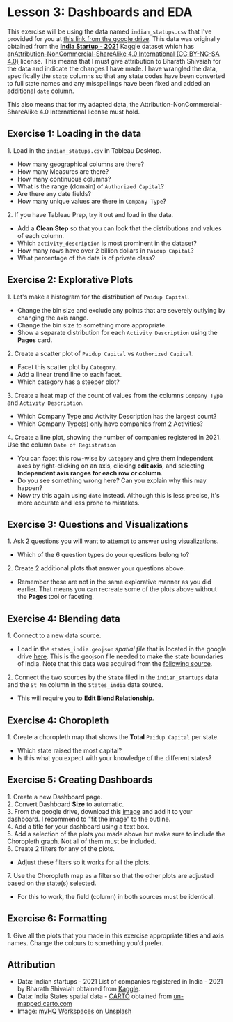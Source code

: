 #  Lesson 3: Dashboards and EDA

This exercise will be using the data named `indian_statups.csv` that I've provided for you at [this link from the google drive](https://drive.google.com/file/d/1zIwmqngMXQCy0ScS9VxXUdcl2TA0o-gG/view?usp=sharing). This data was originally obtained from the [**India Startup - 2021**](https://www.kaggle.com/bhararthshiviah/indian-startups-2021?select=2021_registered_companies.csv) Kaggle dataset which has an[Attribution-NonCommercial-ShareAlike 4.0 International (CC BY-NC-SA 4.0)](https://creativecommons.org/licenses/by-nc-sa/4.0/) license. This means that I must give attribution to Bharath Shivaiah for the data and indicate the changes I have made. I have wrangled the data, specifically the `state` columns so that any state codes have been converted to full state names and any misspellings have been fixed and added an additional `date` column.

This also means that for my adapted data, the Attribution-NonCommercial-ShareAlike 4.0 International license must hold. 



## Exercise 1: Loading in the data 

1\. Load in the `indian_statups.csv` in Tableau Desktop.           
- How many geographical columns are there?
- How many Measures are there?
- How many continuous columns?
- What is the range (domain) of `Authorized Capital`?
- Are there any date fields?
- How many unique values are there in `Company Type`?

2\. If you have Tableau Prep, try it out and load in the data.              
- Add a **Clean Step** so that you can look that the distributions and values of each column.
- Which `activity_description` is most prominent in the dataset?
- How many rows have over 2 billion dollars in `Paidup Capital`? 
- What percentage of the data is of private class?

## Exercise 2: Explorative Plots 

1\. Let's make a histogram for the distribution of `Paidup Capital`.              
- Change the bin size and exclude any points that are severely outlying by changing the axis range. 
- Change the bin size to something more appropriate. 
- Show a separate distribution for each `Activity Description` using the **Pages** card.

2\. Create a scatter plot of `Paidup Capital` vs `Authorized Capital`.
- Facet this scatter plot by `Category`.
- Add a linear trend line to each facet.
- Which category has a steeper plot?

3\. Create a heat map of the count of values from the columns `Company Type` and `Activity Description`. 
- Which Company Type and Activity Description has the largest count? 
- Which Company Type(s) only have companies from 2 Activities? 

4\. Create a line plot, showing the number of companies registered in 2021. Use the column `Date of Registration` 
- You can facet this row-wise by `Category` and give them independent axes by right-clicking on an axis, clicking **edit axis**, and selecting **Independent axis ranges for each row or column**.
- Do you see something wrong here? Can you explain why this may happen?
- Now try this again using `date` instead. Although this is less precise, it's more accurate and less prone to mistakes.

## Exercise 3: Questions and Visualizations 

1\. Ask 2 questions you will want to attempt to answer using visualizations.     
- Which of the 6 question types do your questions belong to?

2\. Create 2 additional plots that answer your questions above.     
- Remember these are not in the same explorative manner as you did earlier. That means you can recreate some of the plots above without the **Pages** tool or faceting. 

## Exercise 4: Blending data

1\. Connect to a new data source.      
- Load in the `states_india.geojson` *spatial file* that is located in the google drive [here](https://drive.google.com/file/d/1Mw9qKTDot-7ECGGNsWiWGPMR5_-Y65zW/view?usp=sharing). This is the geojson file needed to make the state boundaries of India. Note that this data was acquired from the [following source](https://un-mapped.carto.com/tables/states_india/public/map). 

2\. Connect the two sources by the `State` filed in the `indian_startups` data and the `St Nm` column in the `States_india` data source.   
- This will require you to **Edit Blend Relationship**. 


## Exercise 4: Choropleth

1\. Create a choropleth map that shows the **Total** `Paidup Capital` per state.          
- Which state raised the most capital?
- Is this what you expect with your knowledge of the different states? 


## Exercise 5: Creating Dashboards  

1\. Create a new Dashboard page.              
2\. Convert Dashboard **Size** to automatic.                 
3\. From the google drive, download this       [image](https://drive.google.com/file/d/1wLpQDBJZnuqXGeyMNOvjt7f6kn0r_ayB/view?usp=sharing) and add it to your dashboard. I recommend to "fit the image" to the outline.                 
4\. Add a title for your dashboard using a text box.              
5\. Add a selection of the plots you made above but make sure to include the Choropleth graph. Not all of them must be included.                 
6\. Create 2 filters for any of the plots.               
- Adjust these filters so it works for all the plots.  

7\. Use the Choropleth map as a filter so that the other plots are adjusted based on the state(s) selected.              
- For this to work, the field (column) in both sources must be identical. 

## Exercise 6: Formatting

1\. Give all the plots that you made in this exercise appropriate titles and axis names. Change the colours to something you'd prefer.       


## Attribution

- Data: Indian startups - 2021 List of companies registered in India - 2021 by Bharath Shivaiah obtained from [Kaggle](https://www.kaggle.com/bhararthshiviah/indian-startups-2021).
- Data: India States spatial data - [CARTO](https://carto.com/help/working-with-data/attribution/) obtained from [un-mapped.carto.com](https://un-mapped.carto.com/tables/states_india/public/map)
- Image: <a href="https://unsplash.com/@myhq?utm_source=unsplash&utm_medium=referral&utm_content=creditCopyText">myHQ Workspaces</a> on <a href="https://unsplash.com/s/photos/india-startup?utm_source=unsplash&utm_medium=referral&utm_content=creditCopyText">Unsplash</a>
  




